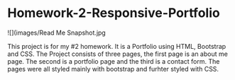 # Homework-2-Responsive-Portfolio

![](images/Read Me Snapshot.jpg

This project is for my #2 homework. It is a Portfolio using HTML, Bootstrap and CSS. The Project consists of three pages, the first page is an about me page. The second is a portfolio page and the third is a contact form. The pages were all styled mainly with bootstrap and furhter styled with CSS. 

